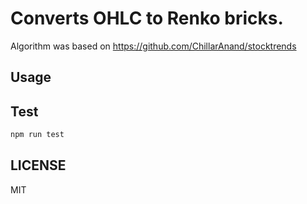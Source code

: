#  Converts OHLC to Renko bricks. 
Algorithm was based on https://github.com/ChillarAnand/stocktrends

## Usage

## Test
```js
npm run test
```

## LICENSE
MIT
